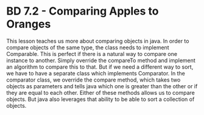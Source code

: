 # BD 7.2 - Comparing Apples to Oranges

This lesson teaches us more about comparing objects in java. 
In order to compare objects of the same type, the class needs to implement Comparable. This is perfect if there is a natural way to compare one instance to another. Simply override the compareTo method and implement an algorithm to compare this to that. But if we need a different way to sort, we have to have a separate class which implements Comparator. In the comparator class, we override the compare method, which takes two objects as parameters and tells java which one is greater than the other or if they are equal to each other.
Either of these methods allows us to compare objects. But java also leverages that ability to be able to sort a collection of objects.